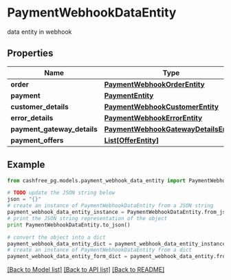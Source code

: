 # PaymentWebhookDataEntity

data entity in webhook

## Properties
Name | Type | Description | Notes
------------ | ------------- | ------------- | -------------
**order** | [**PaymentWebhookOrderEntity**](PaymentWebhookOrderEntity.md) |  | [optional] 
**payment** | [**PaymentEntity**](PaymentEntity.md) |  | [optional] 
**customer_details** | [**PaymentWebhookCustomerEntity**](PaymentWebhookCustomerEntity.md) |  | [optional] 
**error_details** | [**PaymentWebhookErrorEntity**](PaymentWebhookErrorEntity.md) |  | [optional] 
**payment_gateway_details** | [**PaymentWebhookGatewayDetailsEntity**](PaymentWebhookGatewayDetailsEntity.md) |  | [optional] 
**payment_offers** | [**List[OfferEntity]**](OfferEntity.md) |  | [optional] 

## Example

```python
from cashfree_pg.models.payment_webhook_data_entity import PaymentWebhookDataEntity

# TODO update the JSON string below
json = "{}"
# create an instance of PaymentWebhookDataEntity from a JSON string
payment_webhook_data_entity_instance = PaymentWebhookDataEntity.from_json(json)
# print the JSON string representation of the object
print PaymentWebhookDataEntity.to_json()

# convert the object into a dict
payment_webhook_data_entity_dict = payment_webhook_data_entity_instance.to_dict()
# create an instance of PaymentWebhookDataEntity from a dict
payment_webhook_data_entity_form_dict = payment_webhook_data_entity.from_dict(payment_webhook_data_entity_dict)
```
[[Back to Model list]](../README.md#documentation-for-models) [[Back to API list]](../README.md#documentation-for-api-endpoints) [[Back to README]](../README.md)


